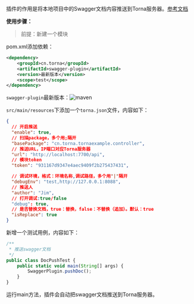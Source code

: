 插件的作用是将本地项目中的Swagger文档内容推送到Torna服务器。[参考文档](http://torna.cn/dev/swagger-plugin.html)

**使用步骤：**

> 前提：新建一个模块

pom.xml添加依赖：

```xml
<dependency>
    <groupId>cn.torna</groupId>
    <artifactId>swagger-plugin</artifactId>
    <version>最新版本</version>
    <scope>test</scope>
</dependency>
```

`swagger-plugin`最新版本：![maven](https://img.shields.io/maven-central/v/cn.torna/swagger-plugin-starter)

`src/main/resources`下添加一个`torna.json`文件，内容如下：

```json
{
  // 开启推送
  "enable": true,
  // 扫描package，多个用;隔开
  "basePackage": "cn.torna.tornaexample.controller",
  // 推送URL，IP端口对应Torna服务器
  "url": "http://localhost:7700/api",
  // 模块token
  "token": "931167d9347e4aec9409f2b275437431",

  // 调试环境，格式：环境名称,调试路径，多个用"|"隔开
  "debugEnv": "test,http://127.0.0.1:8088",
  // 推送人
  "author": "Jim",
  // 打开调试:true/false
  "debug": true,
  // 是否替换文档，true：替换，false：不替换（追加）。默认：true
  "isReplace": true
}
```

新增一个测试用例，内容如下：

```javascript
/**
 * 推送swagger文档
 */
public class DocPushTest {
    public static void main(String[] args) {
        SwaggerPlugin.pushDoc();
    }
}
```

运行main方法，插件会自动把swagger文档推送到Torna服务器。